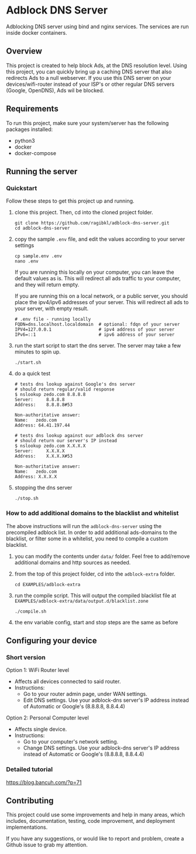 # Adblock DNS Server
Adblocking DNS server using bind and nginx services. The services are run inside docker containers.

## Overview
This project is created to help block Ads, at the DNS resolution level.
Using this project, you can quickly bring up a caching DNS server that also redirects Ads to a null webserver.
If you use this DNS server on your devices/wifi-router instead of your ISP's or other regular DNS servers (Google, OpenDNS), Ads wil be blocked.

## Requirements
To run this project, make sure your system/server has the following packages installed: 
- python3
- docker
- docker-compose

## Running the server

### Quickstart

Follow these steps to get this project up and running.

1. clone this project. Then, cd into the cloned project folder.
    ```
    git clone https://github.com/ragibkl/adblock-dns-server.git
    cd adblock-dns-server
    ```

2. copy the sample `.env` file, and edit the values according to your server settings
    ```
    cp sample.env .env
    nano .env
    ```
    If you are running this locally on your computer, you can leave the default values as is. This will redirect all ads traffic to your computer, and they will return empty.

    If you are running this on a local network, or a public server, you should place the ipv4/ipv6 addresses of your server. This will redirect all ads to your server, with empty result.

    ```
    # .env file - running locally
    FQDN=dns.localhost.localdomain  # optional: fdqn of your server
    IPV4=127.0.0.1                  # ipv4 address of your server
    IPv6=::1                        # ipv6 address of your server
    ```

3. run the start script to start the dns server. The server may take a few minutes to spin up.
    ```
    ./start.sh
    ```

4. do a quick test   
    ```shell
    # tests dns lookup against Google's dns server
    # should return regular/valid response
    $ nslookup zedo.com 8.8.8.8
    Server:		8.8.8.8
    Address:	8.8.8.8#53
    
    Non-authoritative answer:
    Name:	zedo.com
    Address: 64.41.197.44
    
    # tests dns lookup against our adblock dns server
    # should return our server's IP instead
    $ nslookup zedo.com X.X.X.X
    Server:		X.X.X.X
    Address:	X.X.X.X#53
    
    Non-authoritative answer:
    Name:	zedo.com
    Address: X.X.X.X
    ```

5. stopping the dns server       
    ```
    ./stop.sh
    ```

### How to add additional domains to the blacklist and whitelist

The above instructions will run the `adblock-dns-server` using the precompiled adblock list. In order to add additional ads-domains to the blacklist, or filter some in a whitelist, you need to compile a custom blacklist.

1. you can modify the contents under `data/` folder. Feel free to add/remove additional domains and http sources as needed.

2. from the top of this project folder, cd into the `adblock-extra` folder.
    ```
    cd EXAMPLES/adblock-extra
    ```

3. run the compile script. This will output the compiled blacklist file at `EXAMPLES/adblock-extra/data/output.d/blacklist.zone`
    ```
    ./compile.sh
    ```

4. the env variable config, start and stop steps are the same as before

## Configuring your device

### Short version
Option 1: WiFi Router level
- Affects all devices connected to said router.
- Instructions: 
    - Go to your router admin page, under WAN settings.
    - Edit DNS settings. Use your adblock-dns server's IP address instead of Automatic or Google's (8.8.8.8, 8.8.4.4)

Option 2: Personal Computer level
- Affects single device.
- Instructions: 
    - Go to your computer's network setting.
    - Change DNS settings. Use your adblock-dns server's IP address instead of Automatic or Google's (8.8.8.8, 8.8.4.4)
    
### Detailed tutorial
https://blog.bancuh.com/?p=71


## Contributing
This project could use some improvements and help in many areas, which includes, documentation, testing, code improvement, and deployment implementations.

If you have any suggestions, or would like to report and problem, create a Github issue to grab my attention.
